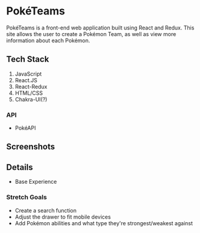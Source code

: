 # PokéTeams

PokéTeams is a front-end web application built using React and Redux. This site allows the user to create a Pokémon Team, as well as view more information about each Pokémon.

## Tech Stack
1. JavaScript
2. React.JS
3. React-Redux
4. HTML/CSS
5. Chakra-UI(?)


### API
- PokéAPI

## Screenshots


## Details
- Base Experience


### Stretch Goals
- Create a search function
- Adjust the drawer to fit mobile devices 
- Add Pokémon abilities and what type they're strongest/weakest against 

